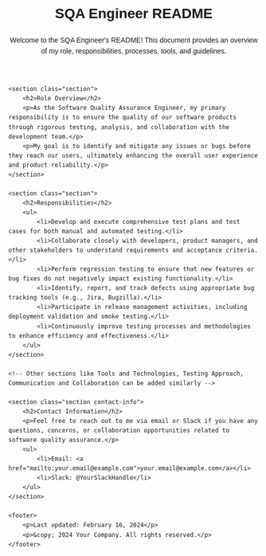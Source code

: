 <!DOCTYPE html>
<html lang="en">
<head>
    <meta charset="UTF-8">
    <meta name="viewport" content="width=device-width, initial-scale=1.0">
    <title>SQA Engineer README</title>
    <style>
        body {
            font-family: Arial, sans-serif;
            margin: 20px;
            padding: 0;
            line-height: 1.6;
        }
        h1, h2, h3 {
            margin-top: 0;
        }
        .section {
            margin-bottom: 20px;
        }
        .contact-info {
            margin-top: 40px;
        }
        footer {
            margin-top: 40px;
            font-size: 0.8em;
            color: #666;
        }
    </style>
</head>
<body>
    <header>
        <h1>SQA Engineer README</h1>
        <p>Welcome to the SQA Engineer's README! This document provides an overview of my role, responsibilities, processes, tools, and guidelines.</p>
    </header>

    <section class="section">
        <h2>Role Overview</h2>
        <p>As the Software Quality Assurance Engineer, my primary responsibility is to ensure the quality of our software products through rigorous testing, analysis, and collaboration with the development team.</p>
        <p>My goal is to identify and mitigate any issues or bugs before they reach our users, ultimately enhancing the overall user experience and product reliability.</p>
    </section>

    <section class="section">
        <h2>Responsibilities</h2>
        <ul>
            <li>Develop and execute comprehensive test plans and test cases for both manual and automated testing.</li>
            <li>Collaborate closely with developers, product managers, and other stakeholders to understand requirements and acceptance criteria.</li>
            <li>Perform regression testing to ensure that new features or bug fixes do not negatively impact existing functionality.</li>
            <li>Identify, report, and track defects using appropriate bug tracking tools (e.g., Jira, Bugzilla).</li>
            <li>Participate in release management activities, including deployment validation and smoke testing.</li>
            <li>Continuously improve testing processes and methodologies to enhance efficiency and effectiveness.</li>
        </ul>
    </section>

    <!-- Other sections like Tools and Technologies, Testing Approach, Communication and Collaboration can be added similarly -->

    <section class="section contact-info">
        <h2>Contact Information</h2>
        <p>Feel free to reach out to me via email or Slack if you have any questions, concerns, or collaboration opportunities related to software quality assurance.</p>
        <ul>
            <li>Email: <a href="mailto:your.email@example.com">your.email@example.com</a></li>
            <li>Slack: @YourSlackHandle</li>
        </ul>
    </section>

    <footer>
        <p>Last updated: February 16, 2024</p>
        <p>&copy; 2024 Your Company. All rights reserved.</p>
    </footer>
</body>
</html>
